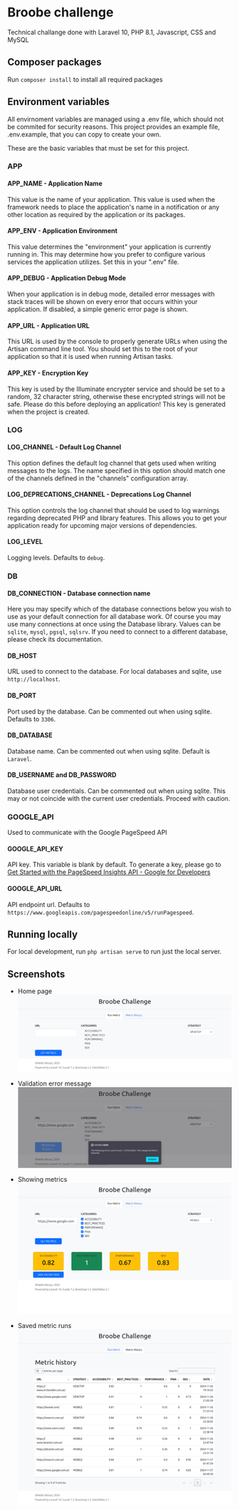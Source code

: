 # Broobe challenge 
Technical challange done with Laravel 10, PHP 8.1, Javascript, CSS and MySQL

## Composer packages
Run `composer install` to install all required packages

## Environment variables
All envirnoment variables are managed using a .env file, which should not be commited for security reasons. This project provides an example file, .env.example, that you can copy to create your own.

These are the basic variables that must be set for this project.

### APP
#### APP_NAME - Application Name
This value is the name of your application. This value is used when the framework needs to place the application's name in a notification or any other location as required by the application or its packages.

#### APP_ENV - Application Environment
This value determines the "environment" your application is currently running in. This may determine how you prefer to configure various services the application utilizes. Set this in your ".env" file.

#### APP_DEBUG - Application Debug Mode
When your application is in debug mode, detailed error messages with stack traces will be shown on every error that occurs within your application. If disabled, a simple generic error page is shown.

#### APP_URL - Application URL
This URL is used by the console to properly generate URLs when using the Artisan command line tool. You should set this to the root of your application so that it is used when running Artisan tasks.

#### APP_KEY -  Encryption Key
This key is used by the Illuminate encrypter service and should be set to a random, 32 character string, otherwise these encrypted strings will not be safe. Please do this before deploying an application! This key is generated when the project is created.

### LOG
#### LOG_CHANNEL - Default Log Channel
This option defines the default log channel that gets used when writing messages to the logs. The name specified in this option should match one of the channels defined in the "channels" configuration array. 

#### LOG_DEPRECATIONS_CHANNEL - Deprecations Log Channel
This option controls the log channel that should be used to log warnings regarding deprecated PHP and library features. This allows you to get your application ready for upcoming major versions of dependencies. 

#### LOG_LEVEL
Logging levels. Defaults to `debug`.

### DB 
#### DB_CONNECTION  - Database connection name
Here you may specify which of the database connections below you wish to use as your default connection for all database work. Of course you may use many connections at once using the Database library. Values can be `sqlite`, `mysql`, `pgsql`, `sqlsrv`. If you need to connect to a different database, please check its documentation.

#### DB_HOST
URL used to connect to the database. For local databases and sqlite, use `http://localhost`.

#### DB_PORT
Port used by the database. Can be commented out when using sqlite. Defaults to `3306`.

#### DB_DATABASE
Database name. Can be commented out when using sqlite. Default is `Laravel`.

#### DB_USERNAME and DB_PASSWORD
Database user credentials. Can be commented out when using sqlite. This may or not coincide with the current user credentials. Proceed with caution.

### GOOGLE_API
Used to communicate with the Google PageSpeed API
#### GOOGLE_API_KEY
API key. This variable is blank by default. To generate a key, please go to [Get Started with the PageSpeed Insights API - Google for Developers](https://developers.google.com/speed/docs/insights/v5/get-started)

#### GOOGLE_API_URL
API endpoint url. Defaults to `https://www.googleapis.com/pagespeedonline/v5/runPagespeed`.

## Running locally
For local development, run `php artisan serve` to run just the local server.

## Screenshots
* Home page
![Home page](/screenshots/Run%20metric%20page.png)

* Validation error message
![Validation error message](/screenshots/Validation%20fail%20message.png)

* Showing metrics
![Metrics results](/screenshots/Results%20page.png)

* Saved metric runs
![Metrics history page](/screenshots/Metric%20history%20page.png)
